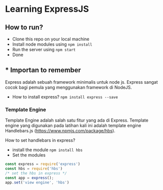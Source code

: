 # Learning ExpressJS

## How to run?

- Clone this repo on your local machine
- Install node modules using `npm install`
- Run the server using `npm start`
- Done

## * Importan to remember
Express adalah sebuah framework minimalis untuk node js. Express sangat cocok bagi pemula yang menggunakan framework di NodeJS.

- How to install express? `npm install express --save`


### Template Engine
Template Engine adalah salah satu fitur yang ada di Express. Template engine yang digunakan pada latihan kali ini adalah template engine Handlebars.js (https://www.npmjs.com/package/hbs).

How to set handlebars in express?
- install the module `npm install hbs`
- Set the modules
```javascript
const express = require('express')
const hbs = require('hbs')
/* set the hbs in express */
const app = express();
app.set('view engine', 'hbs')
```
